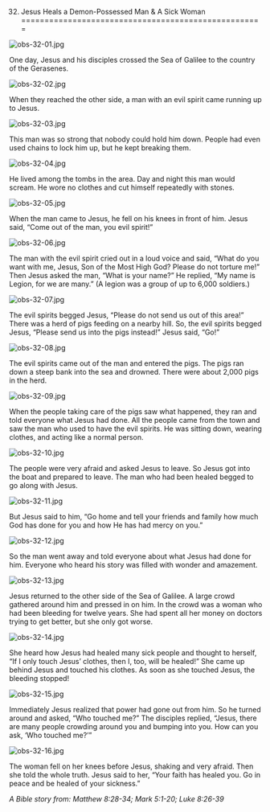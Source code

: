 32. Jesus Heals a Demon-Possessed Man & A Sick Woman
====================================================

![obs-32-01.jpg](/_media/en/obs/obs-32-01.jpg?w=640&h=360&tok=23382c "obs-32-01.jpg")

One day, Jesus and his disciples crossed the Sea of Galilee to the
country of the Gerasenes.

![obs-32-02.jpg](/_media/en/obs/obs-32-02.jpg?w=640&h=360&tok=9eeb92 "obs-32-02.jpg")

When they reached the other side, a man with an evil spirit came running
up to Jesus.

![obs-32-03.jpg](/_media/en/obs/obs-32-03.jpg?w=640&h=360&tok=751f33 "obs-32-03.jpg")

This man was so strong that nobody could hold him down. People had even
used chains to lock him up, but he kept breaking them.

![obs-32-04.jpg](/_media/en/obs/obs-32-04.jpg?w=640&h=360&tok=803cb1 "obs-32-04.jpg")

He lived among the tombs in the area. Day and night this man would
scream. He wore no clothes and cut himself repeatedly with stones.

![obs-32-05.jpg](/_media/en/obs/obs-32-05.jpg?w=640&h=360&tok=b46a6a "obs-32-05.jpg")

When the man came to Jesus, he fell on his knees in front of him. Jesus
said, “Come out of the man, you evil spirit!”

![obs-32-06.jpg](/_media/en/obs/obs-32-06.jpg?w=640&h=360&tok=d27935 "obs-32-06.jpg")

The man with the evil spirit cried out in a loud voice and said, “What
do you want with me, Jesus, Son of the Most High God? Please do not
torture me!” Then Jesus asked the man, “What is your name?” He replied,
“My name is Legion, for we are many.” (A legion was a group of up to
6,000 soldiers.)

![obs-32-07.jpg](/_media/en/obs/obs-32-07.jpg?w=640&h=360&tok=852d11 "obs-32-07.jpg")

The evil spirits begged Jesus, “Please do not send us out of this area!”
There was a herd of pigs feeding on a nearby hill. So, the evil spirits
begged Jesus, “Please send us into the pigs instead!” Jesus said, “Go!”

![obs-32-08.jpg](/_media/en/obs/obs-32-08.jpg?w=640&h=360&tok=1c2190 "obs-32-08.jpg")

The evil spirits came out of the man and entered the pigs. The pigs ran
down a steep bank into the sea and drowned. There were about 2,000 pigs
in the herd.

![obs-32-09.jpg](/_media/en/obs/obs-32-09.jpg?w=640&h=360&tok=369e85 "obs-32-09.jpg")

When the people taking care of the pigs saw what happened, they ran and
told everyone what Jesus had done. All the people came from the town and
saw the man who used to have the evil spirits. He was sitting down,
wearing clothes, and acting like a normal person.

![obs-32-10.jpg](/_media/en/obs/obs-32-10.jpg?w=640&h=360&tok=f6d76a "obs-32-10.jpg")

The people were very afraid and asked Jesus to leave. So Jesus got into
the boat and prepared to leave. The man who had been healed begged to go
along with Jesus.

![obs-32-11.jpg](/_media/en/obs/obs-32-11.jpg?w=640&h=360&tok=a164f6 "obs-32-11.jpg")

But Jesus said to him, “Go home and tell your friends and family how
much God has done for you and how He has had mercy on you.”

![obs-32-12.jpg](/_media/en/obs/obs-32-12.jpg?w=640&h=360&tok=99601e "obs-32-12.jpg")

So the man went away and told everyone about what Jesus had done for
him. Everyone who heard his story was filled with wonder and amazement.

![obs-32-13.jpg](/_media/en/obs/obs-32-13.jpg?w=640&h=360&tok=d7d35c "obs-32-13.jpg")

Jesus returned to the other side of the Sea of Galilee. A large crowd
gathered around him and pressed in on him. In the crowd was a woman who
had been bleeding for twelve years. She had spent all her money on
doctors trying to get better, but she only got worse.

![obs-32-14.jpg](/_media/en/obs/obs-32-14.jpg?w=640&h=360&tok=80c3de "obs-32-14.jpg")

She heard how Jesus had healed many sick people and thought to herself,
“If I only touch Jesus’ clothes, then I, too, will be healed!” She came
up behind Jesus and touched his clothes. As soon as she touched Jesus,
the bleeding stopped!

![obs-32-15.jpg](/_media/en/obs/obs-32-15.jpg?w=640&h=360&tok=b6b902 "obs-32-15.jpg")

Immediately Jesus realized that power had gone out from him. So he
turned around and asked, “Who touched me?” The disciples replied,
“Jesus, there are many people crowding around you and bumping into you.
How can you ask, ‘Who touched me?’”

![obs-32-16.jpg](/_media/en/obs/obs-32-16.jpg?w=640&h=360&tok=f20d6e "obs-32-16.jpg")

The woman fell on her knees before Jesus, shaking and very afraid. Then
she told the whole truth. Jesus said to her, “Your faith has healed you.
Go in peace and be healed of your sickness.”

*A Bible story from: Matthew 8:28-34; Mark 5:1-20; Luke 8:26-39*
